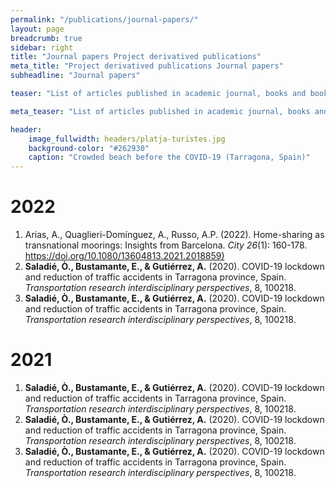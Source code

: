 ```yaml
---
permalink: "/publications/journal-papers/"
layout: page
breadcrumb: true
sidebar: right
title: "Journal papers Project derivatived publications"
meta_title: "Project derivatived publications Journal papers"
subheadline: "Journal papers"

teaser: "List of articles published in academic journal, books and book chapters." 

meta_teaser: "List of articles published in academic journal, books and book chapters."

header:
    image_fullwidth: headers/platja-turistes.jpg
    background-color: "#262930"
    caption: "Crowded beach before the COVID-19 (Tarragona, Spain)"
---
```


# 2022

1. Arias, A., Quaglieri-Domínguez, A., Russo, A.P. (2022). Home-sharing as transnational moorings: Insights from Barcelona. *City 26*(1): 160-178. [https://doi.org/10.1080/13604813.2021.2018859)](https://doi.org/10.1080/13604813.2021.2018859)
1. **Saladié, Ò., Bustamante, E., & Gutiérrez, A.** (2020). COVID-19 lockdown and reduction of traffic accidents in Tarragona province, Spain. *Transportation research interdisciplinary perspectives*, 8, 100218.
1. **Saladié, Ò., Bustamante, E., & Gutiérrez, A.** (2020). COVID-19 lockdown and reduction of traffic accidents in Tarragona province, Spain. *Transportation research interdisciplinary perspectives*, 8, 100218.


# 2021

1. **Saladié, Ò., Bustamante, E., & Gutiérrez, A.** (2020). COVID-19 lockdown and reduction of traffic accidents in Tarragona province, Spain. *Transportation research interdisciplinary perspectives*, 8, 100218.
1. **Saladié, Ò., Bustamante, E., & Gutiérrez, A.** (2020). COVID-19 lockdown and reduction of traffic accidents in Tarragona province, Spain. *Transportation research interdisciplinary perspectives*, 8, 100218.
1. **Saladié, Ò., Bustamante, E., & Gutiérrez, A.** (2020). COVID-19 lockdown and reduction of traffic accidents in Tarragona province, Spain. *Transportation research interdisciplinary perspectives*, 8, 100218.
